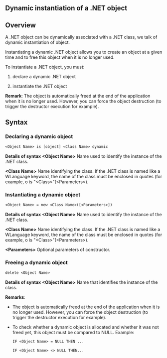 
## Dynamic instantiation of a .NET object
			



<a name="NOTE1"></a>
<a name="NOTE1_1"></a>


## Overview
<a name="overview_ELTTEXTE000136"></a>
A .NET object can be dynamically associated with a .NET class, we talk of dynamic instantiation of object.

Instantiating a dynamic .NET object allows you to create an object at a given time and to free this object when it is no longer used.

To instantiate a .NET object, you must:

1. declare a dynamic .NET object

2. instantiate the .NET object




**Remark**: The object is automatically freed at the end of the application when it is no longer used. However, you can force the object destruction (to trigger the destructor execution for example). 

<a name="NOTE2"></a>
<a name="NOTE2_1"></a>


## Syntax
<a name="syntax_ELTTEXTE000160"></a>


### Declaring a dynamic object
<a name="declaring_dynamic_object_ELTPARAGRAPHE000027"></a>


```txt
<Object Name> is [object] <Class Name> dynamic
```


**Details of syntax**
**&lt;Object Name&gt;**
Name used to identify the instance of the .NET class.

**&lt;Class Name&gt;**
Name identifying the class. If the .NET class is named like a WLanguage keyword, the name of the class must be enclosed in quotes (for example, o is "&lt;Class&gt;"(&lt;Parameters&gt;).<a name="NOTE2_2"></a>


### Instantiating a dynamic object
<a name="instantiating_dynamic_object_ELTPARAGRAPHE000047"></a>


```txt
<Object Name> = new <Class Name>([<Parameters>])
```


**Details of syntax**
**&lt;Object Name&gt;**
Name used to identify the instance of the .NET class.

**&lt;Class Name&gt;**
Name identifying the class. If the .NET class is named like a WLanguage keyword, the name of the class must be enclosed in quotes (for example, o is "&lt;Class&gt;"(&lt;Parameters&gt;).

**&lt;Parameters&gt;**
Optional parameters of constructor.<a name="NOTE2_3"></a>


### Freeing a dynamic object
<a name="freeing_dynamic_object_ELTPARAGRAPHE000072"></a>


```txt
delete <Object Name>
```


**Details of syntax**
**&lt;Object Name&gt;**
Name that identifies the instance of the class.

**Remarks**: 

- The object is automatically freed at the end of the application when it is no longer used. However, you can force the object destruction (to trigger the destructor execution for example).

- To check whether a dynamic object is allocated and whether it was not freed yet, this object must be compared to NULL. Example: 
	
	```txt
	IF <Object Name> = NULL THEN ...
	
	IF <Object Name> <> NULL THEN...
	```






